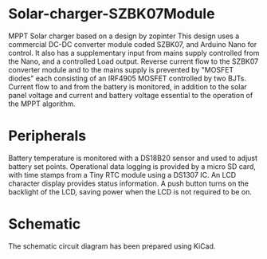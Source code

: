 # Solar-charger-SZBK07Module
MPPT Solar charger based on a design by zopinter 
This design uses a commercial DC-DC converter module coded SZBK07, and Arduino Nano for control.
It also has a supplementary input from mains supply controlled from the Nano, and a controlled Load output.
Reverse current flow to the SZBK07 converter module and to the mains supply is prevented by "MOSFET diodes" each consisting of an IRF4905 MOSFET controlled by two BJTs. 
Current flow to and from the battery is monitored, in addition to the solar panel voltage and current and battery voltage essential to the operation of the MPPT algorithm.

# Peripherals
Battery temperature is monitored with a DS18B20 sensor and used to adjust battery set points.
Operational data logging is provided by a micro SD card, with time stamps from a Tiny RTC module using a DS1307 IC. 
An LCD character display provides status information. A push button turns on the backlight of the LCD, saving power when the LCD is not required to be on. 

# Schematic
The schematic circuit diagram has been prepared using KiCad. 

